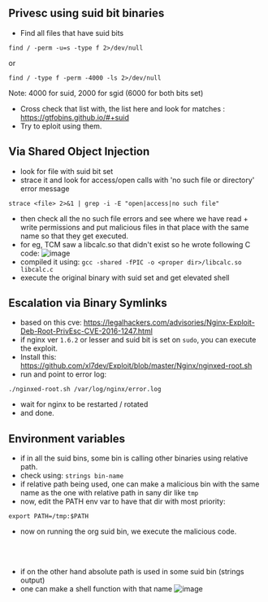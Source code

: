 ## Privesc using suid bit binaries
- Find all files that have suid bits
```
find / -perm -u=s -type f 2>/dev/null
```
or
```
find / -type f -perm -4000 -ls 2>/dev/null
```
Note: 4000 for suid, 2000 for sgid (6000 for both bits set)
- Cross check that list with, the list here and look for matches : https://gtfobins.github.io/#+suid
- Try to eploit using them.

## Via Shared Object Injection
- look for file with suid bit set
- strace it and look for access/open calls with 'no such file or directory' error message
```
strace <file> 2>&1 | grep -i -E "open|access|no such file"
```
- then check all the no such file errors and see where we have read + write permissions and put malicious files in that place with the same name so that they get executed.
- for eg, TCM saw a libcalc.so that didn't exist so he wrote following C code:
![image](https://user-images.githubusercontent.com/64409788/207356746-50834369-dfab-4e64-8d65-5a610354ef1c.png)
- compiled it using: `gcc -shared -fPIC -o <proper dir>/libcalc.so libcalc.c`
- execute the original binary with suid set and get elevated shell

## Escalation via Binary Symlinks
- based on this cve: https://legalhackers.com/advisories/Nginx-Exploit-Deb-Root-PrivEsc-CVE-2016-1247.html
- if nginx ver `1.6.2` or lesser and suid bit is set on `sudo`, you can execute the exploit.
- Install this: https://github.com/xl7dev/Exploit/blob/master/Nginx/nginxed-root.sh
- run and point to error log:
```
./nginxed-root.sh /var/log/nginx/error.log
```
- wait for nginx to be restarted / rotated
- and done.

## Environment variables
- if in all the suid bins, some bin is calling other binaries using relative path.
- check using: `strings bin-name`
- if relative path being used, one can make a malicious bin with the same name as the one with relative path in sany dir like `tmp`
- now, edit the PATH env var to have that dir with most priority:
```
export PATH=/tmp:$PATH
```
- now on running the org suid bin, we execute the malicious code.

<br><br>
- if on the other hand absolute path is used in some suid bin (strings output)
- one can make a shell function with that name
![image](https://user-images.githubusercontent.com/64409788/207397900-b619e1e2-10f6-4e86-a61f-1788ec45f5e9.png)
